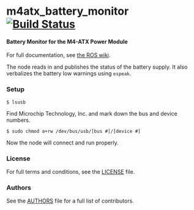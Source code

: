 m4atx_battery_monitor [![Build Status](https://api.travis-ci.org/GT-RAIL/m4atx_battery_monitor.png)](https://travis-ci.org/GT-RAIL/m4atx_battery_monitor)
=====================

#### Battery Monitor for the M4-ATX Power Module
For full documentation, see [the ROS wiki](http://ros.org/wiki/m4atx_battery_monitor).

The node reads in and publishes the status of the battery supply. It also verbalizes the battery low warnings using `espeak`.

### Setup
`$ lsusb`

Find Microchip Technology, Inc. and mark down the bus and device numbers.

`$ sudo chmod a+rw /dev/bus/usb/[bus #]/[device #]`

Now the node will connect and run properly.

### License
For full terms and conditions, see the [LICENSE](LICENSE) file.

### Authors
See the [AUTHORS](AUTHORS.md) file for a full list of contributors.